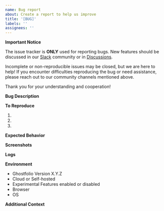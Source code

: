 ```yaml
---
name: Bug report
about: Create a report to help us improve
title: '[BUG]'
labels: ''
assignees: ''
---
```


**Important Notice**

The issue tracker is **ONLY** used for reporting bugs. New features should be discussed in our [Slack](https://join.slack.com/t/ghostfolio/shared_invite/zt-vsaan64h-F_I0fEo5M0P88lP9ibCxFg) community or in [Discussions](https://github.com/ghostfolio/ghostfolio/discussions).

Incomplete or non-reproducible issues may be closed, but we are here to help! If you encounter difficulties reproducing the bug or need assistance, please reach out to our community channels mentioned above.

Thank you for your understanding and cooperation!

**Bug Description**

<!-- A clear and concise description of what the bug is. -->

**To Reproduce**

<!-- Steps to reproduce the behavior -->

1.
2.
3.

**Expected Behavior**

<!-- A clear and concise description of what you expected to happen. -->

**Screenshots**

<!-- If applicable, add screenshots to help explain your problem. -->

**Logs**

<!-- If applicable, add logs to help explain your problem. -->

**Environment**

<!-- Please complete the following information -->

- Ghostfolio Version X.Y.Z
- Cloud or Self-hosted
- Experimental Features enabled or disabled
- Browser
- OS

**Additional Context**

<!-- Add any other context about the problem here. -->
